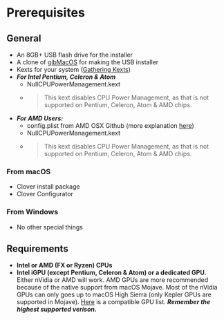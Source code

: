 # Prerequisites

## General

* An 8GB+ USB flash drive for the installer
* A clone of [gibMacOS](https://github.com/corpnewt/gibMacOS) for making the USB installer
* Kexts for your system \([Gathering Kexts](gathering-kexts.md)\)
* _**For Intel Pentium, Celeron & Atom**_
  * NullCPUPowerManagement.kext
  * > This kext disables CPU Power Management, as that is not supported on Pentium, Celeron,  Atom & AMD chips.
* _**For AMD Users:**_ 
  * config.plist from AMD OSX Github \(more explanation [here](amd-clover-config.plist.md)\)
  * NullCPUPowerManagement.kext
  * > This kext disables CPU Power Management, as that is not supported on Pentium, Celeron, Atom &  AMD chips.

### From macOS

* Clover install package
* Clover Configurator

### From Windows

* No other special things

## Requirements

* **Intel or AMD \(FX or Ryzen\) CPUs**
* **Intel iGPU \(except Pentium, Celeron & Atom\) or a dedicated GPU.** Either nVidia or AMD will work. AMD GPUs are more recommended because of the native support from macOS Mojave. Most of the nVidia GPUs can only goes up to macOS High Sierra \(only Kepler GPUs are supported in Mojave\). [Here](https://www.reddit.com/r/hackintosh/comments/b91vf5/mojave_gpu_buyers_guide/) is a compatible GPU list. _**Remember the highest supported verison.**_



